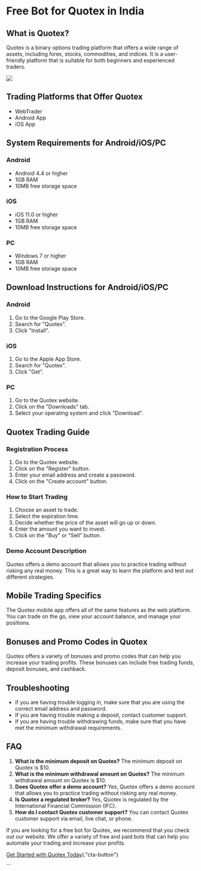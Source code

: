 # Free Bot for Quotex in India

## What is Quotex?

Quotex is a binary options trading platform that offers a wide range of
assets, including forex, stocks, commodities, and indices. It is a
user-friendly platform that is suitable for both beginners and
experienced traders.

[![](https://static.quotex.io/files/4_en/300_250.jpg)](https://traff.sbs/brokerqxlid)

## Trading Platforms that Offer Quotex

-   WebTrader
-   Android App
-   iOS App

## System Requirements for Android/iOS/PC

### Android

-   Android 4.4 or higher
-   1GB RAM
-   10MB free storage space

### iOS

-   iOS 11.0 or higher
-   1GB RAM
-   10MB free storage space

### PC

-   Windows 7 or higher
-   1GB RAM
-   10MB free storage space

## Download Instructions for Android/iOS/PC

### Android

1.  Go to the Google Play Store.
2.  Search for "Quotex".
3.  Click "Install".

### iOS

1.  Go to the Apple App Store.
2.  Search for "Quotex".
3.  Click "Get".

### PC

1.  Go to the Quotex website.
2.  Click on the "Downloads" tab.
3.  Select your operating system and click "Download".

## Quotex Trading Guide

### Registration Process

1.  Go to the Quotex website.
2.  Click on the "Register" button.
3.  Enter your email address and create a password.
4.  Click on the "Create account" button.

### How to Start Trading

1.  Choose an asset to trade.
2.  Select the expiration time.
3.  Decide whether the price of the asset will go up or down.
4.  Enter the amount you want to invest.
5.  Click on the "Buy" or "Sell" button.

### Demo Account Description

Quotex offers a demo account that allows you to practice trading without
risking any real money. This is a great way to learn the platform and
test out different strategies.

## Mobile Trading Specifics

The Quotex mobile app offers all of the same features as the web
platform. You can trade on the go, view your account balance, and manage
your positions.

## Bonuses and Promo Codes in Quotex

Quotex offers a variety of bonuses and promo codes that can help you
increase your trading profits. These bonuses can include free trading
funds, deposit bonuses, and cashback.

## Troubleshooting

-   If you are having trouble logging in, make sure that you are using
    the correct email address and password.
-   If you are having trouble making a deposit, contact customer
    support.
-   If you are having trouble withdrawing funds, make sure that you have
    met the minimum withdrawal requirements.

## FAQ

1.  **What is the minimum deposit on Quotex?** The minimum deposit on
    Quotex is \$10.
2.  **What is the minimum withdrawal amount on Quotex?** The minimum
    withdrawal amount on Quotex is \$10.
3.  **Does Quotex offer a demo account?** Yes, Quotex offers a demo
    account that allows you to practice trading without risking any real
    money.
4.  **Is Quotex a regulated broker?** Yes, Quotex is regulated by the
    International Financial Commission (IFC).
5.  **How do I contact Quotex customer support?** You can contact Quotex
    customer support via email, live chat, or phone.

If you are looking for a free bot for Quotex, we recommend that you
check out our website. We offer a variety of free and paid bots that can
help you automate your trading and increase your profits.

[Get Started with Quotex
Today](\%22https://traff.sbs/brokerqxlid\%22){."cta-button"}

\`\`\`


